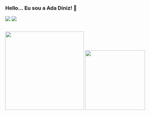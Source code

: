 ### Hello... Eu sou a Ada Diniz! 💜

<div> 
 <a href="https://instagram.com/adadiniz" target="_blank"><img src="https://img.shields.io/badge/-Instagram-%23E4405F?style=for-the-badge&logo=instagram&logoColor=white" target="_blank"></a>
 <a href="https://www.linkedin.com/in/adacarinadinizteodoro/" target="_blank"><img src="https://img.shields.io/badge/-LinkedIn-%230077B5?style=for-the-badge&logo=linkedin&logoColor=white" target="_blank"></a> 
</div>

##

<div style="display: inline_block">
<img height="250em" width="250em" src="https://github-readme-stats.vercel.app/api/top-langs/?username=adaDiniz&layout=demo&langs_count=7&theme=radical"/>
<img height="190em" src="https://github-readme-stats.vercel.app/api?username=adaDiniz&show_icons=true&theme=radical&include_all_commits=true&count_private=true"/>
</div>



